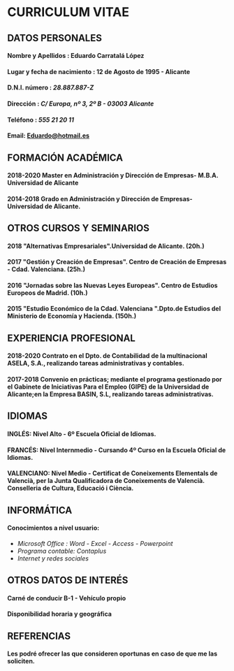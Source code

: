 CURRICULUM VITAE
========================
## DATOS PERSONALES                                                                    

#### Nombre y Apellidos :  Eduardo Carratalá López

#### Lugar y fecha de nacimiento : **12 de Agosto de 1995 -  Alicante**
#### D.N.I. número : *28.887.887-Z*
#### Dirección : *C/ Europa, nº 3, 2º B - 03003 Alicante*
#### Teléfono : *555 21 20 11* 
#### Email: [Eduardo@hotmail.es](http://Eduardo@hotmail.es/)

## FORMACIÓN ACADÉMICA

#### 2018-2020 **Master en Administración y Dirección de Empresas- M.B.A. Universidad de Alicante**

#### 2014-2018 **Grado en Administración y Dirección de Empresas- Universidad de Alicante.**

## OTROS CURSOS Y SEMINARIOS

#### 2018 **"Alternativas Empresariales".Universidad de Alicante. (20h.)**
#### 2017 **"Gestión y Creación de Empresas". Centro de Creación de Empresas - Cdad. Valenciana. (25h.)**
#### 2016 **"Jornadas sobre las Nuevas Leyes Europeas". Centro de Estudios Europeos de Madrid. (10h.)**
#### 2015 **"Estudio Económico de la Cdad. Valenciana ".Dpto.de Estudios del Ministerio de Economía y Hacienda. (150h.)**

## EXPERIENCIA PROFESIONAL

#### 2018-2020 **Contrato en el Dpto. de Contabilidad de la multinacional ASELA, S.A., realizando tareas administrativas y contables.**
#### 2017-2018 **Convenio en prácticas; mediante el programa gestionado por el Gabinete de Iniciativas Para el Empleo (GIPE) de la Universidad de Alicante;en la                               Empresa BASIN, S.L, realizando tareas administrativas.**

## IDIOMAS

#### INGLÉS: **Nivel Alto - 6º Escuela Oficial de Idiomas.** 
#### FRANCÉS: **Nivel Internmedio - Cursando 4º Curso en la Escuela Oficial de Idiomas.**
#### VALENCIANO: **Nivel Medio - Certificat de Coneixements Elementals de Valencià, per la Junta Qualificadora de Coneixements de Valencià. Conselleria de Cultura, Educació i Ciència.**

## INFORMÁTICA

#### Conocimientos a nivel usuario:

-  *Microsoft Office : Word - Excel - Access - Powerpoint*
-  *Programa contable: Contaplus*
-  *Internet y redes sociales*

## OTROS DATOS DE INTERÉS

#### Carné de conducir B-1 - Vehículo propio
#### Disponibilidad horaria y geográfica

## REFERENCIAS

#### Les podré ofrecer las que consideren oportunas en caso de que me las soliciten.